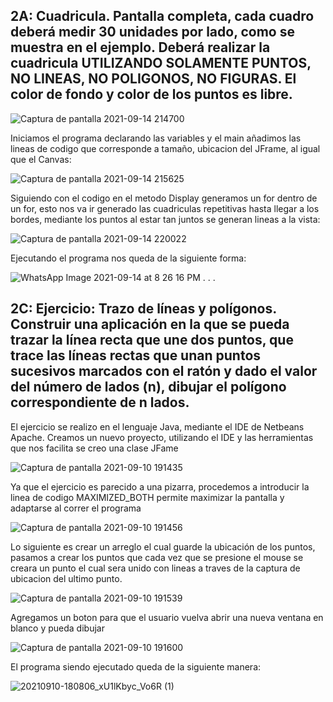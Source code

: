 ## 2A: Cuadricula. Pantalla completa, cada cuadro deberá medir 30 unidades por lado, como se muestra en el ejemplo. Deberá realizar la cuadricula UTILIZANDO SOLAMENTE PUNTOS, NO LINEAS, NO POLIGONOS, NO FIGURAS. El color de fondo y color de los puntos es libre.
![Captura de pantalla 2021-09-14 214700](https://user-images.githubusercontent.com/71147346/133362085-b30de54f-76c0-4c0e-abee-35f90ec2f70c.jpg)

Iniciamos el programa declarando las variables y el main añadimos las lineas de codigo que corresponde a tamaño, ubicacion del JFrame, al igual que el Canvas:

![Captura de pantalla 2021-09-14 215625](https://user-images.githubusercontent.com/71147346/133362892-7965d21b-8857-41a4-9c05-1e687b3e2b4c.jpg)

Siguiendo con el codigo en el metodo Display generamos un for dentro de un for, esto nos va ir generado las cuadriculas repetitivas hasta llegar a los bordes, mediante los puntos al estar tan juntos se generan lineas a la vista:

![Captura de pantalla 2021-09-14 220022](https://user-images.githubusercontent.com/71147346/133363442-dfebcd32-7ee7-46a8-ba0e-79e2cddfca3a.jpg)

Ejecutando el programa nos queda de la siguiente forma:

![WhatsApp Image 2021-09-14 at 8 26 16 PM](https://user-images.githubusercontent.com/71147346/133362496-d8e9861e-ebad-4be0-95e2-6f80de682368.jpeg)
.
.
.
## 2C: Ejercicio: Trazo de líneas y polígonos. Construir una aplicación en la que se pueda trazar la línea recta que une dos puntos, que trace las líneas rectas que unan puntos sucesivos marcados con el ratón y dado el valor del número de lados (n), dibujar el polígono correspondiente de n lados.

El ejercicio se realizo en el lenguaje Java, mediante el IDE de Netbeans Apache.
Creamos un nuevo proyecto, utilizando el IDE y las herramientas que nos facilita se creo una clase JFame

![Captura de pantalla 2021-09-10 191435](https://user-images.githubusercontent.com/71147346/132929739-ca982819-8981-45d1-89db-ec97148a7880.jpg)

Ya que el ejercicio es parecido a una pizarra, procedemos a introducir la linea de codigo MAXIMIZED_BOTH permite maximizar la pantalla y adaptarse al correr el programa

![Captura de pantalla 2021-09-10 191456](https://user-images.githubusercontent.com/71147346/132929815-b6f70d04-3d90-4c8b-b30c-3f34c102c0d7.jpg)

Lo siguiente es crear un arreglo el cual guarde la ubicación de los puntos, pasamos a crear los puntos que cada vez que se presione el mouse se creara un punto el cual sera unido con lineas a traves de la captura de ubicacion del ultimo punto.

![Captura de pantalla 2021-09-10 191539](https://user-images.githubusercontent.com/71147346/132929859-06ab8b8a-d9b7-48f5-84ab-679069cb4619.jpg)

Agregamos un boton para que el usuario vuelva abrir una nueva ventana en blanco y pueda dibujar

![Captura de pantalla 2021-09-10 191600](https://user-images.githubusercontent.com/71147346/132931603-4c093762-2b7e-4a6d-81f3-10b584a8d90b.jpg)

El programa siendo ejecutado queda de la siguiente manera:

![20210910-180806_xU1lKbyc_Vo6R (1)](https://user-images.githubusercontent.com/71147346/132927296-40948d0a-96f0-4131-9cd1-d0eb62066950.gif)


